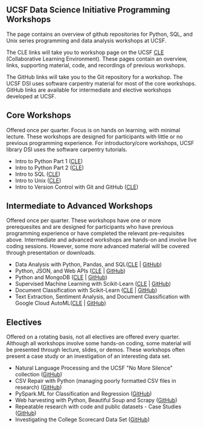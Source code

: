 ## UCSF Data Science Initiative Programming Workshops

The page contains an overview of github repositories for Python, SQL, and Unix series programming and data analysis workshops at UCSF. 

The CLE links will take you to workshop page on the UCSF [CLE](http://courses.ucsf.edu) (Collaborative Learning Environment). These pages contain an overview, links, supporting material, code, and recordings of previous workshops.

The GitHub links will take you to the Git repository for a workshop. The UCSF DSI uses software carpentry material for most of the core workshops. GitHub links are available for intermediate and elective workshops developed at UCSF. 

## Core Workshops

Offered once per quarter. Focus is on hands on learning, with minimal lecture. These workshops are designed for participants with little or no previous programming experience. For introductory/core workshops, UCSF library DSI uses the software carpentry tutorials. 

- Intro to Python Part 1 ([CLE](https://courses.ucsf.edu/course/view.php?id=5281))
- Intro to Python Part 2 ([CLE](https://courses.ucsf.edu/course/view.php?id=5296))
- Intro to SQL ([CLE](https://courses.ucsf.edu/course/view.php?id=4401))
- Intro to Unix ([CLE](https://courses.ucsf.edu/course/view.php?id=5327))
- Intro to Version Control with Git and GitHub ([CLE](https://courses.ucsf.edu/course/view.php?id=5208))

## Intermediate to Advanced Workshops

Offered once per quarter. These workshops have one or more prerequesites and are designed for participants who have previous programming experience or have completed the relevant pre-requisites above. Intermediate and advanced workshops are hands-on and involve live coding sessions. However, some more advanced material will be covered through presentation or downloads. 

- Data Analysis with Python, Pandas, and SQL([CLE](https://courses.ucsf.edu/course/view.php?id=5203) | [GitHub](https://github.com/geoffswc/Python-SQL-Workshop))
- Python, JSON, and Web APIs ([CLE](https://courses.ucsf.edu/course/view.php?id=5247) | [GitHub](https://github.com/geoffswc/Python-JSON-Workshop))
- Python and MongoDB ([CLE](https://courses.ucsf.edu/course/view.php?id=8036) | [GitHub](https://github.com/geoffswc/MongoDB-Python-Workshop))
- Supervised Machine Learning with Scikit-Learn ([CLE](https://courses.ucsf.edu/course/view.php?id=8043) | [GitHub](https://github.com/geoffswc/Covid-Test-Predictions))
- Document Classification with Scikit-Learn ([CLE](https://courses.ucsf.edu/course/view.php?id=8249) | [GitHub](https://github.com/geoffswc/Scikit-Learn-Workshop))
- Text Extraction, Sentiment Analysis, and Document Classification with Google Cloud AutoML([CLE](https://courses.ucsf.edu/course/view.php?id=8237) | [GitHub](https://github.com/geoffswc/GCP-Machine-Learning-API-Workshop))

## Electives

Offered on a rotating basis, not all electives are offered every quarter. Although all workshops involve some hands-on coding, some material will be presented through lecture, slides, or demos. These workshops often present a case study or an investigation of an interesting data set.

- Natural Language Processing and the UCSF "No More Silence" collection ([GitHub](https://github.com/geoffswc/NLP-NoMoreSilence-Workshop))
- CSV Repair with Python (managing poorly formatted CSV files in research) ([GitHub](https://github.com/geoffswc/CSV-Repair))
- PySpark.ML for Classification and Regression ([GitHub](https://github.com/geoffswc/PySparkMLRegression))
- Web harvesting with Python, Beautiful Soup and Scrapy ([GitHub](https://github.com/geoffswc/NCSL-Coronavirus-Data))
- Repeatable research with code and public datasets - Case Studies ([GitHub](https://github.com/geoffswc/Code_Handoff_Workshop))
- Investigating the College Scorecard Data Set ([GitHub](https://github.com/geoffswc/Data-Science-Related-Degrees))




